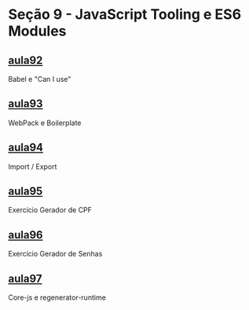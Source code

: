 # Seção 9 - JavaScript Tooling e ES6 Modules

## [aula92](aula92/)

Babel e "Can I use"

## [aula93](aula93/)

WebPack e Boilerplate

## [aula94](aula94/)

Import / Export

## [aula95](aula95/)

Exercício Gerador de CPF

## [aula96](aula96/)

Exercício Gerador de Senhas

## [aula97](aula97/)

Core-js e regenerator-runtime
